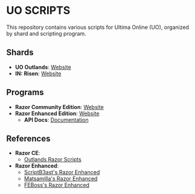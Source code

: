 # UO SCRIPTS

This repository contains various scripts for Ultima Online (UO), organized by shard and scripting program.

## Shards
- **UO Outlands**: [Website](https://uooutlands.com/)
- **IN: Risen**: [Website](https://in-risen.com/)

## Programs
- **Razor Community Edition**: [Website](https://www.razorce.com/)
- **Razor Enhanced Edition**: [Website](https://razorenhanced.net/)
  - **API Docs**: [Documentation](https://razorenhanced.github.io/doc/api/index.html)

## References
- **Razor CE**:
  - [Outlands Razor Scripts](https://outlands.uorazorscripts.com/)
- **Razor Enhanced**:
  - [ScriptB3ast's Razor Enhanced](https://github.com/ScriptB3ast/razor-enhanced)
  - [Matsamilla's Razor Enhanced](https://github.com/matsamilla/Razor-Enhanced)
  - [FEBoss's Razor Enhanced](https://github.com/feboss/RazorEnhanced)
